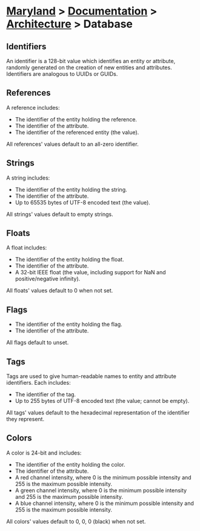 # [Maryland](../../readme.md) > [Documentation](../readme.md) > [Architecture](./readme.md) > Database

## Identifiers

An identifier is a 128-bit value which identifies an entity or attribute, randomly generated on the creation of new entities and attributes.  Identifiers are analogous to UUIDs or GUIDs.

## References

A reference includes:

- The identifier of the entity holding the reference.
- The identifier of the attribute.
- The identifier of the referenced entity (the value).

All references' values default to an all-zero identifier.

## Strings

A string includes:

- The identifier of the entity holding the string.
- The identifier of the attribute.
- Up to 65535 bytes of UTF-8 encoded text (the value).

All strings' values default to empty strings.

## Floats

A float includes:

- The identifier of the entity holding the float.
- The identifier of the attribute.
- A 32-bit IEEE float (the value, including support for NaN and positive/negative infinity).

All floats' values default to 0 when not set.

## Flags

- The identifier of the entity holding the flag.
- The identifier of the attribute.

All flags default to unset.

## Tags

Tags are used to give human-readable names to entity and attribute identifiers.  Each includes:

- The identifier of the tag.
- Up to 255 bytes of UTF-8 encoded text (the value; cannot be empty).

All tags' values default to the hexadecimal representation of the identifier they represent.

## Colors

A color is 24-bit and includes:

- The identifier of the entity holding the color.
- The identifier of the attribute.
- A red channel intensity, where 0 is the minimum possible intensity and 255 is the maximum possible intensity.
- A green channel intensity, where 0 is the minimum possible intensity and 255 is the maximum possible intensity.
- A blue channel intensity, where 0 is the minimum possible intensity and 255 is the maximum possible intensity.

All colors' values default to 0, 0, 0 (black) when not set.
